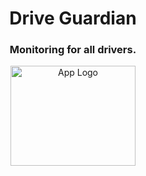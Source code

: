 <a name="readme-top"></a>
<h1 align="center">Drive Guardian</h1> 

<h3 align="center">Monitoring for all drivers.</h3>

<p align="center">
  <img width="200" height="160" src="https://github.com/aajin126/DriveGuardian/assets/122766068/1d6216ff-bc84-4ae7-806b-f510af541185" alt="App Logo">
</p>
